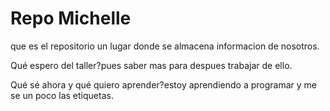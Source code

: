 # Repo Michelle
que es el repositorio un lugar donde se almacena informacion de nosotros.

Qué espero del taller?pues saber mas para despues trabajar de ello.

Qué sé ahora y qué quiero aprender?estoy aprendiendo a programar y me se un poco las etiquetas.
